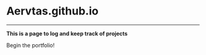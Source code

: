 # Aervtas.github.io

--------------------
**This is a page to log and keep track of projects**

Begin the portfolio!

